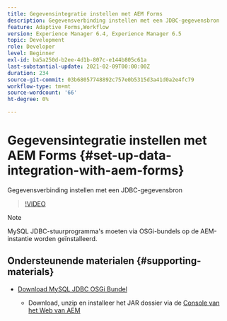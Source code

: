 ```yaml
---
title: Gegevensintegratie instellen met AEM Forms
description: Gegevensverbinding instellen met een JDBC-gegevensbron
feature: Adaptive Forms,Workflow
version: Experience Manager 6.4, Experience Manager 6.5
topic: Development
role: Developer
level: Beginner
exl-id: ba5a250d-b2ee-4d1b-807c-e144b805c61a
last-substantial-update: 2021-02-09T00:00:00Z
duration: 234
source-git-commit: 03b68057748892c757e0b5315d3a41d0a2e4fc79
workflow-type: tm+mt
source-wordcount: '66'
ht-degree: 0%

---
```


# Gegevensintegratie instellen met AEM Forms {#set-up-data-integration-with-aem-forms}

Gegevensverbinding instellen met een JDBC-gegevensbron

>[!VIDEO](https://video.tv.adobe.com/v/17724?quality=12&learn=on)

>[!NOTE]
>
>MySQL JDBC-stuurprogramma&#39;s moeten via OSGi-bundels op de AEM-instantie worden geïnstalleerd.

## Ondersteunende materialen {#supporting-materials}

* [ Download MySQL JDBC OSGi Bundel ](https://dev.mysql.com/downloads/connector/j/)

   * Download, unzip en installeer het JAR dossier via de [ Console van het Web van AEM ](http://localhost:4502/system/console/bundles)
